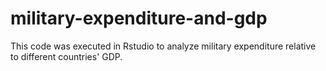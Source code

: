 # military-expenditure-and-gdp
This code was executed in Rstudio to analyze military expenditure relative to different countries' GDP.
